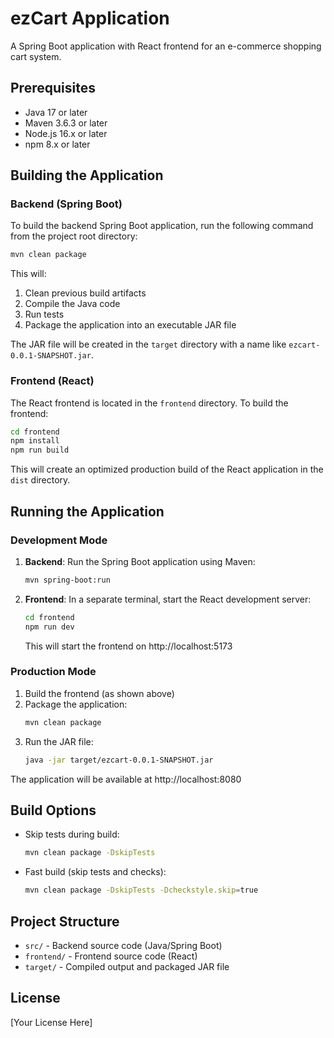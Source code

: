 # ezCart Application

A Spring Boot application with React frontend for an e-commerce shopping cart system.

## Prerequisites

- Java 17 or later
- Maven 3.6.3 or later
- Node.js 16.x or later
- npm 8.x or later

## Building the Application

### Backend (Spring Boot)

To build the backend Spring Boot application, run the following command from the project root directory:

```bash
mvn clean package
```

This will:
1. Clean previous build artifacts
2. Compile the Java code
3. Run tests
4. Package the application into an executable JAR file

The JAR file will be created in the `target` directory with a name like `ezcart-0.0.1-SNAPSHOT.jar`.

### Frontend (React)

The React frontend is located in the `frontend` directory. To build the frontend:

```bash
cd frontend
npm install
npm run build
```

This will create an optimized production build of the React application in the `dist` directory.

## Running the Application

### Development Mode

1. **Backend**: Run the Spring Boot application using Maven:
   ```bash
   mvn spring-boot:run
   ```

2. **Frontend**: In a separate terminal, start the React development server:
   ```bash
   cd frontend
   npm run dev
   ```
   This will start the frontend on http://localhost:5173

### Production Mode

1. Build the frontend (as shown above)
2. Package the application:
   ```bash
   mvn clean package
   ```
3. Run the JAR file:
   ```bash
   java -jar target/ezcart-0.0.1-SNAPSHOT.jar
   ```

The application will be available at http://localhost:8080

## Build Options

- Skip tests during build:
  ```bash
  mvn clean package -DskipTests
  ```

- Fast build (skip tests and checks):
  ```bash
  mvn clean package -DskipTests -Dcheckstyle.skip=true
  ```

## Project Structure

- `src/` - Backend source code (Java/Spring Boot)
- `frontend/` - Frontend source code (React)
- `target/` - Compiled output and packaged JAR file

## License

[Your License Here]
